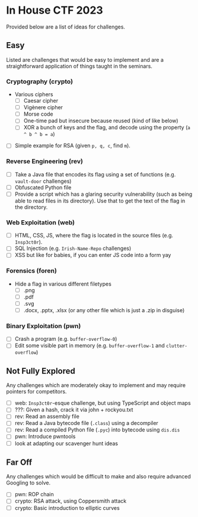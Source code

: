# In House CTF 2023

Provided below are a list of ideas for challenges.

## Easy

Listed are challenges that would be easy to implement and are a straightforward application of things taught in the seminars.

### Cryptography (crypto)

- Various ciphers
  - [ ] Caesar cipher
  - [ ] Vigènere cipher
  - [ ] Morse code
  - [ ] One-time pad but insecure because reused (kind of like below)
  - [ ] XOR a bunch of keys and the flag, and decode using the property (`a ^ b ^ b = a`)
- [ ] Simple example for RSA (given `p, q, c`, find `m`).

### Reverse Engineering (rev)

- [ ] Take a Java file that encodes its flag using a set of functions (e.g. `vault-door` challenges)
- [ ] Obfuscated Python file
- [ ] Provide a script which has a glaring security vulnerability (such as being able to read files in its directory). Use that to get the text of the flag in the directory.

### Web Exploitation (web)

- [ ] HTML, CSS, JS, where the flag is located in the source files (e.g. `Insp3ct0r`).
- [ ] SQL Injection (e.g. `Irish-Name-Repo` challenges)
- [ ] XSS but like for babies, if you can enter JS code into a form yay

### Forensics (foren)

- Hide a flag in various different filetypes
  - [ ] .png
  - [ ] .pdf
  - [ ] .svg
  - [ ] .docx, .pptx, .xlsx (or any other file which is just a .zip in disguise)

### Binary Exploitation (pwn)

- [ ] Crash a program (e.g. `buffer-overflow-0`)
- [ ] Edit some visible part in memory (e.g. `buffer-overflow-1` and `clutter-overflow`)

## Not Fully Explored

Any challenges which are moderately okay to implement and may require pointers for competitors.

- [ ] web: `Insp3ct0r`-esque challenge, but using TypeScript and object maps
- [ ] ???: Given a hash, crack it via john + rockyou.txt
- [ ] rev: Read an assembly file
- [ ] rev: Read a Java bytecode file (`.class`) using a decompiler
- [ ] rev: Read a compiled Python file (`.pyc`) into bytecode using `dis.dis`
- [ ] pwn: Introduce pwntools
- [ ] look at adapting our scavenger hunt ideas 

## Far Off

Any challenges which would be difficult to make and also require advanced Googling to solve.

- [ ] pwn: ROP chain
- [ ] crypto: RSA attack, using Coppersmith attack
- [ ] crypto: Basic introduction to elliptic curves
